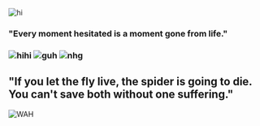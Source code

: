 ![hi](https://files.catbox.moe/xx40ly.png)
### "Every moment hesitated is a moment gone from life." 
### ![hihi](https://graphic.neocities.org/tumblr_lq2uurJ8pQ1qg9aa7.gif) ![guh](https://i.imgur.com/RTrrlV1.png) ![nhg](https://graphic.neocities.org/Rose_11.gif)
## "If you let the fly live, the spider is going to die. You can't save both without one suffering."
![WAH](https://graphic.neocities.org/tumblr_o0gs5nuYjC1tfhjhgo9_250.gif)

